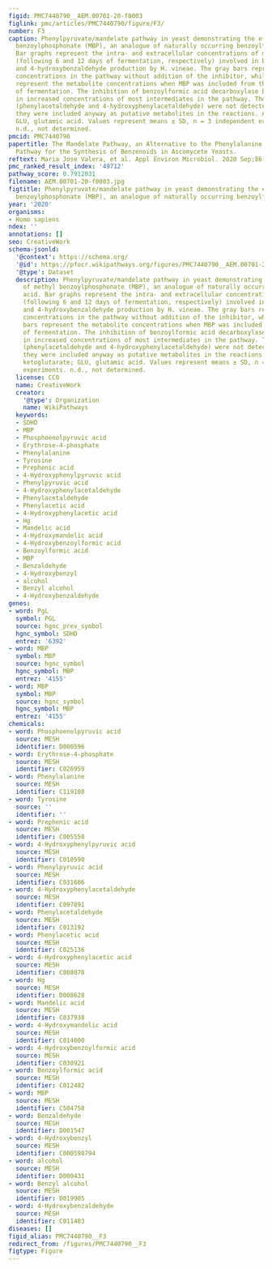 ```yaml
---
figid: PMC7440790__AEM.00701-20-f0003
figlink: pmc/articles/PMC7440790/figure/F3/
number: F3
caption: Phenylpyruvate/mandelate pathway in yeast demonstrating the effect of methyl
  benzoylphosphonate (MBP), an analogue of naturally occurring benzoylformic acid.
  Bar graphs represent the intra- and extracellular concentrations of metabolites
  (following 6 and 12 days of fermentation, respectively) involved in benzyl alcohol
  and 4-hydroxybenzaldehyde production by H. vineae. The gray bars represent various
  concentrations in the pathway without addition of the inhibitor, while the red bars
  represent the metabolite concentrations when MBP was included from the beginning
  of fermentation. The inhibition of benzoylformic acid decarboxylase by MBP resulted
  in increased concentrations of most intermediates in the pathway. The two aldehydes
  (phenylacetaldehyde and 4-hydroxyphenylacetaldehyde) were not detected; however,
  they were included anyway as putative metabolites in the reactions. AKG, alpha ketoglutarate;
  GLU, glutamic acid. Values represent means ± SD, n = 3 independent experiments.
  n.d., not determined.
pmcid: PMC7440790
papertitle: The Mandelate Pathway, an Alternative to the Phenylalanine Ammonia Lyase
  Pathway for the Synthesis of Benzenoids in Ascomycete Yeasts.
reftext: Maria Jose Valera, et al. Appl Environ Microbiol. 2020 Sep;86(17):e00701-20.
pmc_ranked_result_index: '49712'
pathway_score: 0.7912031
filename: AEM.00701-20-f0003.jpg
figtitle: Phenylpyruvate/mandelate pathway in yeast demonstrating the effect of methyl
  benzoylphosphonate (MBP), an analogue of naturally occurring benzoylformic acid
year: '2020'
organisms:
- Homo sapiens
ndex: ''
annotations: []
seo: CreativeWork
schema-jsonld:
  '@context': https://schema.org/
  '@id': https://pfocr.wikipathways.org/figures/PMC7440790__AEM.00701-20-f0003.html
  '@type': Dataset
  description: Phenylpyruvate/mandelate pathway in yeast demonstrating the effect
    of methyl benzoylphosphonate (MBP), an analogue of naturally occurring benzoylformic
    acid. Bar graphs represent the intra- and extracellular concentrations of metabolites
    (following 6 and 12 days of fermentation, respectively) involved in benzyl alcohol
    and 4-hydroxybenzaldehyde production by H. vineae. The gray bars represent various
    concentrations in the pathway without addition of the inhibitor, while the red
    bars represent the metabolite concentrations when MBP was included from the beginning
    of fermentation. The inhibition of benzoylformic acid decarboxylase by MBP resulted
    in increased concentrations of most intermediates in the pathway. The two aldehydes
    (phenylacetaldehyde and 4-hydroxyphenylacetaldehyde) were not detected; however,
    they were included anyway as putative metabolites in the reactions. AKG, alpha
    ketoglutarate; GLU, glutamic acid. Values represent means ± SD, n = 3 independent
    experiments. n.d., not determined.
  license: CC0
  name: CreativeWork
  creator:
    '@type': Organization
    name: WikiPathways
  keywords:
  - SDHD
  - MBP
  - Phosphoenolpyruvic acid
  - Erythrose-4-phosphate
  - Phenylalanine
  - Tyrosine
  - Prephenic acid
  - 4-Hydroxyphenylpyruvic acid
  - Phenylpyruvic acid
  - 4-Hydroxyphenylacetaldehyde
  - Phenylacetaldehyde
  - Phenylacetic acid
  - 4-Hydroxyphenylacetic acid
  - Hg
  - Mandelic acid
  - 4-Hydroxymandelic acid
  - 4-Hydroxybenzoylformic acid
  - Benzoylformic acid
  - MBP
  - Benzaldehyde
  - 4-Hydroxybenzyl
  - alcohol
  - Benzyl alcohol
  - 4-Hydroxybenzaldehyde
genes:
- word: PgL
  symbol: PGL
  source: hgnc_prev_symbol
  hgnc_symbol: SDHD
  entrez: '6392'
- word: MBP
  symbol: MBP
  source: hgnc_symbol
  hgnc_symbol: MBP
  entrez: '4155'
- word: MBP
  symbol: MBP
  source: hgnc_symbol
  hgnc_symbol: MBP
  entrez: '4155'
chemicals:
- word: Phosphoenolpyruvic acid
  source: MESH
  identifier: D000596
- word: Erythrose-4-phosphate
  source: MESH
  identifier: C026959
- word: Phenylalanine
  source: MESH
  identifier: C119108
- word: Tyrosine
  source: ''
  identifier: ''
- word: Prephenic acid
  source: MESH
  identifier: C005550
- word: 4-Hydroxyphenylpyruvic acid
  source: MESH
  identifier: C010590
- word: Phenylpyruvic acid
  source: MESH
  identifier: C031606
- word: 4-Hydroxyphenylacetaldehyde
  source: MESH
  identifier: C097891
- word: Phenylacetaldehyde
  source: MESH
  identifier: C013192
- word: Phenylacetic acid
  source: MESH
  identifier: C025136
- word: 4-Hydroxyphenylacetic acid
  source: MESH
  identifier: C008070
- word: Hg
  source: MESH
  identifier: D008628
- word: Mandelic acid
  source: MESH
  identifier: C037938
- word: 4-Hydroxymandelic acid
  source: MESH
  identifier: C014600
- word: 4-Hydroxybenzoylformic acid
  source: MESH
  identifier: C030921
- word: Benzoylformic acid
  source: MESH
  identifier: C012482
- word: MBP
  source: MESH
  identifier: C504750
- word: Benzaldehyde
  source: MESH
  identifier: D001547
- word: 4-Hydroxybenzyl
  source: MESH
  identifier: C000598794
- word: alcohol
  source: MESH
  identifier: D000431
- word: Benzyl alcohol
  source: MESH
  identifier: D019905
- word: 4-Hydroxybenzaldehyde
  source: MESH
  identifier: C011483
diseases: []
figid_alias: PMC7440790__F3
redirect_from: /figures/PMC7440790__F3
figtype: Figure
---
```

